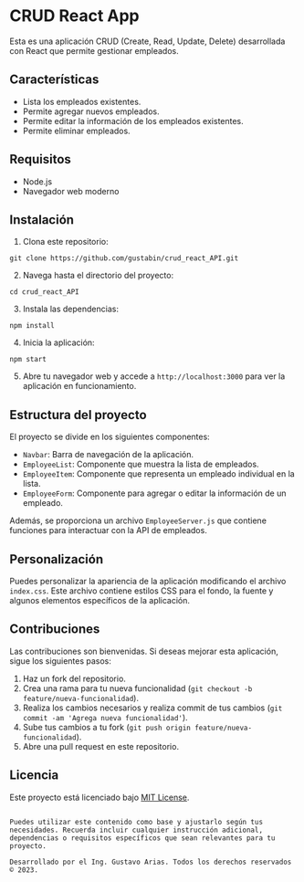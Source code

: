 # CRUD React App

Esta es una aplicación CRUD (Create, Read, Update, Delete) desarrollada con React que permite gestionar empleados.

## Características

- Lista los empleados existentes.
- Permite agregar nuevos empleados.
- Permite editar la información de los empleados existentes.
- Permite eliminar empleados.

## Requisitos

- Node.js
- Navegador web moderno

## Instalación

1. Clona este repositorio:

```shell
git clone https://github.com/gustabin/crud_react_API.git
```

2. Navega hasta el directorio del proyecto:

```shell
cd crud_react_API
```

3. Instala las dependencias:

```shell
npm install
```

4. Inicia la aplicación:

```shell
npm start
```

5. Abre tu navegador web y accede a `http://localhost:3000` para ver la aplicación en funcionamiento.

## Estructura del proyecto

El proyecto se divide en los siguientes componentes:

- `Navbar`: Barra de navegación de la aplicación.
- `EmployeeList`: Componente que muestra la lista de empleados.
- `EmployeeItem`: Componente que representa un empleado individual en la lista.
- `EmployeeForm`: Componente para agregar o editar la información de un empleado.

Además, se proporciona un archivo `EmployeeServer.js` que contiene funciones para interactuar con la API de empleados.

## Personalización

Puedes personalizar la apariencia de la aplicación modificando el archivo `index.css`. Este archivo contiene estilos CSS para el fondo, la fuente y algunos elementos específicos de la aplicación.

## Contribuciones

Las contribuciones son bienvenidas. Si deseas mejorar esta aplicación, sigue los siguientes pasos:

1. Haz un fork del repositorio.
2. Crea una rama para tu nueva funcionalidad (`git checkout -b feature/nueva-funcionalidad`).
3. Realiza los cambios necesarios y realiza commit de tus cambios (`git commit -am 'Agrega nueva funcionalidad'`).
4. Sube tus cambios a tu fork (`git push origin feature/nueva-funcionalidad`).
5. Abre una pull request en este repositorio.

## Licencia

Este proyecto está licenciado bajo [MIT License](https://github.com/gustabin/crud_react_API/blob/main/LICENSE).
```

Puedes utilizar este contenido como base y ajustarlo según tus necesidades. Recuerda incluir cualquier instrucción adicional, dependencias o requisitos específicos que sean relevantes para tu proyecto.

Desarrollado por el Ing. Gustavo Arias. Todos los derechos reservados © 2023.